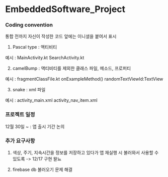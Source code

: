 # EmbeddedSoftware_Project 

### Coding convention
통합 전까지 자신이 작성한 코드 앞에는 이니셜을 붙여서 표시

1. Pascal type : 액티비티

예시 : MainActivity.kt SearchActivity.kt

2. camelBump : 액티비티를 제외한 클래스 파일, 메소드, 프로퍼티

예시 : fragmentClassFile.kt onExampleMethod() randomTextViewId:TextView

3. snake : xml 파일

예시 : activity_main.xml activity_nav_item.xml

### 프로젝트 일정
12월 30일 ~ : 앱 출시 기간 논의

### 추가 요구사항
1. 색상, 주기, 지속시간을 정보를 저장하고 있다가 앱 재실행 시 불러와서 사용할 수 있도록 -> 12/17 구현 왈뇨

2. firebase db 불러오기 문제 해결
